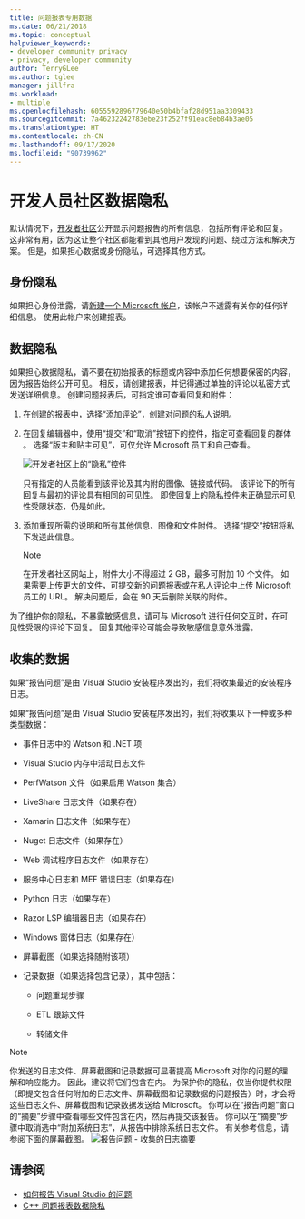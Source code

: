 ```yaml
---
title: 问题报表专用数据
ms.date: 06/21/2018
ms.topic: conceptual
helpviewer_keywords:
- developer community privacy
- privacy, developer community
author: TerryGLee
ms.author: tglee
manager: jillfra
ms.workload:
- multiple
ms.openlocfilehash: 6055592896779640e50b4bfaf28d951aa3309433
ms.sourcegitcommit: 7a46232242783ebe23f2527f91eac8eb84b3ae05
ms.translationtype: HT
ms.contentlocale: zh-CN
ms.lasthandoff: 09/17/2020
ms.locfileid: "90739962"
---
```

# <a name="developer-community-data-privacy"></a>开发人员社区数据隐私

默认情况下，[开发者社区](https://developercommunity.visualstudio.com/)公开显示问题报告的所有信息，包括所有评论和回复。 这非常有用，因为这让整个社区都能看到其他用户发现的问题、绕过方法和解决方案。 但是，如果担心数据或身份隐私，可选择其他方式。

## <a name="identity-privacy"></a>身份隐私

如果担心身份泄露，请[新建一个 Microsoft 帐户](https://signup.live.com/)，该帐户不透露有关你的任何详细信息。 使用此帐户来创建报表。

## <a name="data-privacy"></a>数据隐私

如果担心数据隐私，请不要在初始报表的标题或内容中添加任何想要保密的内容，因为报告始终公开可见。 相反，请创建报表，并记得通过单独的评论以私密方式发送详细信息。 创建问题报表后，可指定谁可查看回复和附件：

1. 在创建的报表中，选择“添加评论”，创建对问题的私人说明。

2. 在回复编辑器中，使用“提交”和“取消”按钮下的控件，指定可查看回复的群体 。 选择“版主和贴主可见”，可仅允许 Microsoft 员工和自己查看。

   ![开发者社区上的“隐私”控件](media/developer-community-privacy-control.png)

   只有指定的人员能看到该评论及其内附的图像、链接或代码。 该评论下的所有回复与最初的评论具有相同的可见性。 即使回复上的隐私控件未正确显示可见性受限状态，仍是如此。

3. 添加重现所需的说明和所有其他信息、图像和文件附件。 选择“提交”按钮将私下发送此信息。

   > [!NOTE]
   > 在开发者社区网站上，附件大小不得超过 2 GB，最多可附加 10 个文件。 如果需要上传更大的文件，可提交新的问题报表或在私人评论中上传 Microsoft 员工的 URL。
   > 解决问题后，会在 90 天后删除关联的附件。

为了维护你的隐私，不暴露敏感信息，请可与 Microsoft 进行任何交互时，在可见性受限的评论下回复。 回复其他评论可能会导致敏感信息意外泄露。

## <a name="data-we-collect"></a>收集的数据

如果“报告问题”是由 Visual Studio 安装程序发出的，我们将收集最近的安装程序日志。

如果“报告问题”是由 Visual Studio 安装程序发出的，我们将收集以下一种或多种类型数据：

- 事件日志中的 Watson 和 .NET 项

- Visual Studio 内存中活动日志文件

- PerfWatson 文件（如果启用 Watson 集合）

- LiveShare 日志文件（如果存在）

- Xamarin 日志文件（如果存在）

- Nuget 日志文件（如果存在）

- Web 调试程序日志文件（如果存在）

- 服务中心日志和 MEF 错误日志（如果存在）

- Python 日志（如果存在）

- Razor LSP 编辑器日志（如果存在）

- Windows 窗体日志（如果存在）

- 屏幕截图（如果选择随附该项）

- 记录数据（如果选择包含记录），其中包括：

  - 问题重现步骤

  - ETL 跟踪文件

  - 转储文件

> [!NOTE]
> 你发送的日志文件、屏幕截图和记录数据可显著提高 Microsoft 对你的问题的理解和响应能力。  因此，建议将它们包含在内。 为保护你的隐私，仅当你提供权限（即提交包含任何附加的日志文件、屏幕截图和记录数据的问题报告）时，才会将这些日志文件、屏幕截图和记录数据发送给 Microsoft。 你可以在“报告问题”窗口的“摘要”步骤中查看哪些文件包含在内，然后再提交该报告。 你可以在“摘要”步骤中取消选中“附加系统日志”，从报告中排除系统日志文件。 有关参考信息，请参阅下面的屏幕截图。 
  > ![报告问题 - 收集的日志摘要](media/report-a-problem-logs-collected.png)


## <a name="see-also"></a>请参阅

- [如何报告 Visual Studio 的问题](how-to-report-a-problem-with-visual-studio.md)
- [C++ 问题报表数据隐私](/cpp/how-to-report-a-problem-with-the-visual-cpp-toolset#reports-and-privacy)
